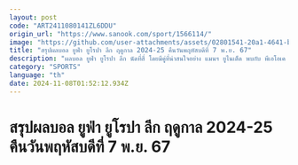 ```yaml
---
layout: post
code: "ART2411080141ZL6DDU"
origin_url: "https://www.sanook.com/sport/1566114/"
image: "https://github.com/user-attachments/assets/02801541-20a1-4641-b0c8-7a762ee9475b"
title: "สรุปผลบอล ยูฟ่า ยูโรปา ลีก ฤดูกาล 2024-25 คืนวันพฤหัสบดีที่ 7 พ.ย. 67"
description: "ผลบอล ยูฟ่า ยูโรปา ลีก นัดที่สี่ โดยมีคู่ที่น่าสนใจอย่าง แมนฯ ยูไนเต็ด พบกับ พีเอโอเค และ กาลาตาซาราย พบ สเปอร์ส เมื่อคืนวันพฤหัสบดีที่ 7 พฤหัสบดี ที่ผ่านมา"
category: "SPORTS"
language: "th"
date: 2024-11-08T01:52:12.934Z
---
```


# สรุปผลบอล ยูฟ่า ยูโรปา ลีก ฤดูกาล 2024-25 คืนวันพฤหัสบดีที่ 7 พ.ย. 67